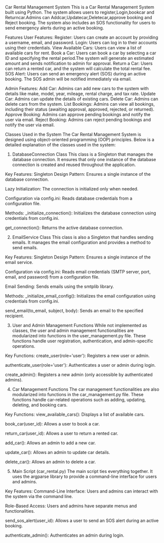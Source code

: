 Car Rental Management System
This is a Car Rental Management System built using Python. The system allows users to register,Login,bookcar and Returncar.Admins can Addcar,Updatecar,Deletecar,approve booking and Reject booking. The system also includes an SOS functionality for users to send emergency alerts during an active booking.

Features
User Features:
Register: Users can create an account by providing a username, email, and password.
Login: Users can log in to their accounts using their credentials.
View Available Cars: Users can view a list of available cars for rent.
Book a Car: Users can book a car by selecting a car ID and specifying the rental period.The system will generate an estimated amount and sends notification to admin for approval.
Return a Car: Users can return a rented car, and the system will calculate the total rental fee.
SOS Alert: Users can send an emergency alert (SOS) during an active booking. The SOS admin will be notified immediately via email.

Admin Features:
Add Car: Admins can add new cars to the system with details like make, model, year, mileage, rental charge, and tax rate.
Update Car: Admins can update the details of existing cars.
Delete Car: Admins can delete cars from the system.
List Bookings: Admins can view all bookings, including their status (awaiting approval, approved, rejected, or returned).
Approve Booking: Admins can approve pending bookings and notify the user via email.
Reject Booking: Admins can reject pending bookings and notify the user via email.

Classes Used in the System
The Car Rental Management System is designed using object-oriented programming (OOP) principles. Below is a detailed explanation of the classes used in the system:

1. DatabaseConnection Class
This class is a Singleton that manages the database connection. It ensures that only one instance of the database connection is created and reused throughout the application.

Key Features:
Singleton Design Pattern: Ensures a single instance of the database connection.

Lazy Initialization: The connection is initialized only when needed.

Configuration via config.ini: Reads database credentials from a configuration file.

Methods:
_initialize_connection(): Initializes the database connection using credentials from config.ini.

get_connection(): Returns the active database connection.

2. EmailService Class
This class is also a Singleton that handles sending emails. It manages the email configuration and provides a method to send emails.

Key Features:
Singleton Design Pattern: Ensures a single instance of the email service.

Configuration via config.ini: Reads email credentials (SMTP server, port, email, and password) from a configuration file.

Email Sending: Sends emails using the smtplib library.

Methods:
_initialize_email_config(): Initializes the email configuration using credentials from config.ini.

send_email(to_email, subject, body): Sends an email to the specified recipient.

3. User and Admin Management Functions
While not implemented as classes, the user and admin management functionalities are modularized into functions in the user_management.py file. These functions handle user registration, authentication, and admin-specific operations.

Key Functions:
create_user(role='user'): Registers a new user or admin.

authenticate_user(role='user'): Authenticates a user or admin during login.

create_admin(): Registers a new admin (only accessible by authenticated admins).

4. Car Management Functions
The car management functionalities are also modularized into functions in the car_management.py file. These functions handle car-related operations such as adding, updating, deleting, and booking cars.

Key Functions:
view_available_cars(): Displays a list of available cars.

book_car(user_id): Allows a user to book a car.

return_car(user_id): Allows a user to return a rented car.

add_car(): Allows an admin to add a new car.

update_car(): Allows an admin to update car details.

delete_car(): Allows an admin to delete a car.

5. Main Script (car_rental.py)
The main script ties everything together. It uses the argparse library to provide a command-line interface for users and admins.

Key Features:
Command-Line Interface: Users and admins can interact with the system via the command line.

Role-Based Access: Users and admins have separate menus and functionalities.



send_sos_alert(user_id): Allows a user to send an SOS alert during an active booking.

authenticate_admin(): Authenticates an admin during login.

